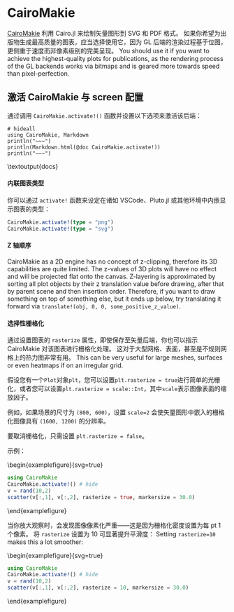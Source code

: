 # CairoMakie

[CairoMakie](https://github.com/MakieOrg/Makie.jl/tree/master/CairoMakie) 利用 Cairo.jl 来绘制矢量图形到 SVG 和 PDF 格式。
如果你希望为出版物生成最高质量的图表，应当选择使用它，因为 GL 后端的渲染过程基于位图，更侧重于速度而非像素级别的完美呈现。
You should use it if you want to achieve the highest-quality plots for publications, as the rendering process of the GL backends works via bitmaps and is geared more towards speed than pixel-perfection.

## 激活 CairoMakie 与 screen 配置

通过调用 `CairoMakie.activate!()` 函数并设置以下选项来激活该后端：

```julia:docs
# hideall
using CairoMakie, Markdown
println("~~~")
println(Markdown.html(@doc CairoMakie.activate!))
println("~~~")
```

\textoutput{docs}

#### 内联图表类型

你可以通过 `activate!` 函数来设定在诸如 VSCode、Pluto.jl 或其他环境中内嵌显示图表的类型：

```julia
CairoMakie.activate!(type = "png")
CairoMakie.activate!(type = "svg")
```

#### Z 轴顺序

CairoMakie as a 2D engine has no concept of z-clipping, therefore its 3D capabilities are quite limited.
The z-values of 3D plots will have no effect and will be projected flat onto the canvas.
Z-layering is approximated by sorting all plot objects by their z translation value before drawing, after that by parent scene and then insertion order.
Therefore, if you want to draw something on top of something else, but it ends up below, try translating it forward via `translate!(obj, 0, 0, some_positive_z_value)`.

#### 选择性栅格化

通过设置图表的 `rasterize` 属性，即使保存至矢量后端，你也可以指示 CairoMakie 对该图表进行栅格化处理。  这对于大型网格、表面，甚至是不规则网格上的热力图非常有用。  This can be very useful for large meshes, surfaces or even heatmaps if on an irregular grid.

假设您有一个`Plot`对象`plt`，您可以设置`plt.rasterize = true`进行简单的光栅化，或者您可以设置`plt.rasterize = scale::Int`，其中`scale`表示图像表面的缩放因子。

例如，如果场景的尺寸为 `(800, 600)`，设置 `scale=2` 会使矢量图形中嵌入的栅格化图像具有 `(1600, 1200)` 的分辨率。

要取消栅格化，只需设置 `plt.rasterize = false`。

示例：

\begin{examplefigure}{svg=true}

```julia
using CairoMakie
CairoMakie.activate!() # hide
v = rand(10,2)
scatter(v[:,1], v[:,2], rasterize = true, markersize = 30.0)
```

\end{examplefigure}

当你放大观察时，会发现图像像素化严重——这是因为栅格化密度设置为每 pt 1 个像素。  将 `rasterize` 设置为 10 可显著提升平滑度：  Setting `rasterize=10` makes this a lot smoother:

\begin{examplefigure}{svg=true}

```julia
using CairoMakie
CairoMakie.activate!() # hide
v = rand(10,2)
scatter(v[:,1], v[:,2], rasterize = 10, markersize = 30.0)
```

\end{examplefigure}
